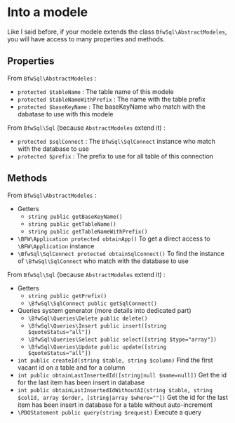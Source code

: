 # Into a modele

Like I said before, if your modele extends the class `BfwSql\AbstractModeles`, you will have access to many properties and methods.

## Properties

From `BfwSql\AbstractModeles` :
* `protected $tableName` : The table name of this modele
* `protected $tableNameWithPrefix` : The name with the table prefix
* `protected $baseKeyName` : The baseKeyName who match with the dabatase to use with this modele

From `BfwSql\Sql` (because `AbstractModeles` extend it) :
* `protected $sqlConnect` : The `BfwSql\SqlConnect` instance who match with the database to use
* `protected $prefix` : The prefix to use for all table of this connection

## Methods

From `BfwSql\AbstractModeles` :
* Getters
  * `string public getBaseKeyName()`
  * `string public getTableName()`
  * `string public getTableNameWithPrefix()`
* `\BFW\Application protected obtainApp()`
To get a direct access to `\BFW\Application` instance
* `\BfwSql\SqlConnect protected obtainSqlConnect()`
To find the instance of `\BfwSql\SqlConnect` who match with the database to use

From `BfwSql\Sql` (because `AbstractModeles` extend it) :
* Getters
  * `string public getPrefix()`
  * `\BfwSql\SqlConnect public getSqlConnect()`
* Queries system generator (more details into dedicated part)
  * `\BfwSql\Queries\Delete public delete()`
  * `\BfwSql\Queries\Insert public insert([string $quoteStatus="all"])`
  * `\BfwSql\Queries\Select public select([string $type="array"])`
  * `\BfwSql\Queries\Update public update([string $quoteStatus="all"])`
* `int public createId(string $table, string $column)`
Find the first vacant id on a table and for a column
* `int public obtainLastInsertedId([string|null $name=null])`
Get the id for the last item has been insert in database
* `int public obtainLastInsertedIdWithoutAI(string $table, string $colId, array $order, [string|array $where=""])`
Get the id for the last item has been insert in database for a table without auto-increment
* `\PDOStatement public query(string $request)`
Execute a query
